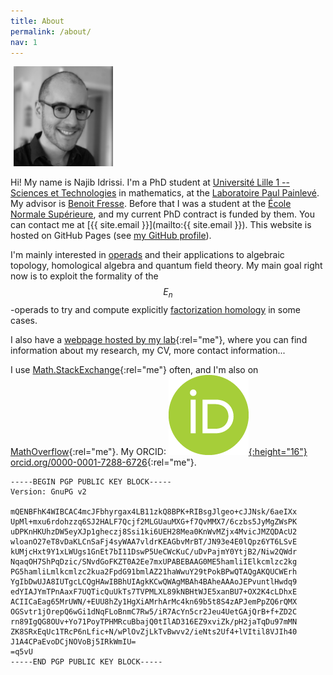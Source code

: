 ```yaml
---
title: About
permalink: /about/
nav: 1
---
```


<div class="pull-right" style="margin: 5px;">
    <img src="/images/photo.jpg" alt="My picture" height="160">
</div>

Hi! My name is Najib Idrissi. I'm a PhD student at [Université Lille 1 -- Sciences et Technologies](http://www.univ-lille1.fr) in mathematics, at the [Laboratoire Paul Painlevé](http://math.univ-lille1.fr). My advisor is [Benoit Fresse](http://math.univ-lille1.fr/~fresse). Before that I was a student at the [École Normale Supérieure](http://www.ens.fr), and my current PhD contract is funded by them. You can contact me at [{{ site.email }}](mailto:{{ site.email }}). This website is hosted on GitHub Pages (see [my GitHub profile](https://github.com/nidrissi)).

I'm mainly interested in [operads](https://en.wikipedia.org/wiki/Operad_theory) and their applications to algebraic topology, homological algebra and quantum field theory. My main goal right now is to exploit the formality of the $$E_n$$-operads to try and compute explicitly [factorization homology](https://ncatlab.org/nlab/show/factorization+homology) in some cases.

I also have a [webpage hosted by my lab](http://math.univ-lille1.fr/~idrissi){:rel="me"}, where you can find information about my research, my CV, more contact information...

I use [Math.StackExchange](http://math.stackexchange.com/users/10014/najib-idrissi){:rel="me"} often, and I'm also on [MathOverflow](http://mathoverflow.net/users/36146/najib-idrissi){:rel="me"}. My ORCID: [![ORCID](/images/orcid.png){:height="16"} orcid.org/0000-0001-7288-6726](http://orcid.org/0000-0001-7288-6726){:rel="me"}.

    -----BEGIN PGP PUBLIC KEY BLOCK-----
    Version: GnuPG v2
     
    mQENBFhK4WIBCAC4mcJFbhyrgax4LB11zkQ8BPK+RIBsgJlgeo+cJJNsk/6aeIXx
    UpMl+mxu6rdohzzq6SJ2HALF7Qcjf2MLGUauMXG+f7QvMMX7/6czbs5JyMgZWsPK
    uDPKnHKUhzDW5eyXJp1gheczj8Ssi1ki6UEH28Mea0KnWvMZjx4MvicJMZQDAcU2
    wloanO27eT8vDaKLCnSaFj4syWAA7vldrKEAGbvMrBT/JN93e4E0lQpz6YT6LSvE
    kUMjcHxt9Y1xLWUgs1GnEt7bI11DswP5UeCWcKuC/uDvPajmY0YtjB2/Niw2QWdr
    NqaqOH7ShPqDzic/SNvdGoFKZT0A2Ee7mxUPABEBAAG0ME5hamliIElkcmlzc2kg
    PG5hamliLmlkcmlzc2kua2FpdG91bmlAZ21haWwuY29tPokBPwQTAQgAKQUCWErh
    YgIbDwUJA8IUTgcLCQgHAwIBBhUIAgkKCwQWAgMBAh4BAheAAAoJEPvuntlHwdq9
    edYIAJYmTPnAaxF7UQTicQuUkTs7TVPMLXL89kNBHtWJE5xanBU7+OX2K4cLDhxE
    ACIICaEag65MrUWN/+EUU8hZy1HgXiAMrhArMc4kn69b5t8S4zAPJemPpZQ6rQMX
    OGSvtr1jOrepQ6wGi1dNqFLoBnmC7Rw5/iR7AcYn5cr2Jeu4UetGAjQrB+f+ZD2C
    rn89IgQG8OUv+Yo71PoyTPHMRcuBbajQ0tIlAD316EZ9xviZk/pH2jaTqDu97mMN
    ZK8SRxEqUc1TRcP6nLfic+N/wPlOvZjLkTvBwvv2/ieNts2Uf4+lVItil8VJIh40
    J1A4CPaEvoDCjNOVoBj5IRkWmIU=
    =q5vU
    -----END PGP PUBLIC KEY BLOCK-----
